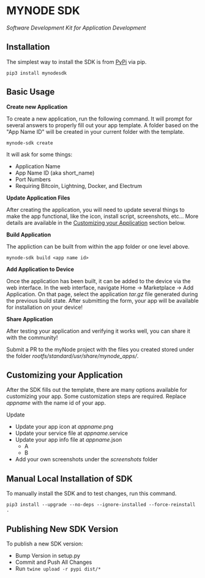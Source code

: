 # MYNODE SDK
*Software Development Kit for Application Development*

## Installation
The simplest way to install the SDK is from [PyPi](https://pypi.org/manage/project/mynodesdk/releases/) via pip.

`pip3 install mynodesdk`

## Basic Usage

**Create new Application**

To create a new application, run the following command. It will prompt for several answers to properly fill out your app template. A folder based on the "App Name ID" will be created in your current folder with the template.

`mynode-sdk create`

It will ask for some things:
- Application Name
- App Name ID (aka short_name)
- Port Numbers
- Requiring Bitcoin, Lightning, Docker, and Electrum

**Update Application Files**

After creating the application, you will need to update several things to make the app functional, like the icon, install script, screenshots, etc... More details are available in the [Customizing your Application](#customizing-your-application) section below.

**Build Application**

The appliction can be built from within the app folder or one level above.

`mynode-sdk build <app name id>`

**Add Application to Device**

Once the application has been built, it can be added to the device via the web interface. In the web interface, navigate Home -> Marketplace -> Add Application. On that page, select the application *tar.gz* file generated during the previous build state. After submitting the form, your app will be available for installation on your device!

**Share Application**

After testing your application and verifying it works well, you can share it with the community!

Submit a PR to the myNode project with the files you created stored under the folder *rootfs/standard/usr/share/mynode_apps/<app name id>*.

## Customizing your Application
After the SDK fills out the template, there are many options available for customizing your app. Some customization steps are required. Replace *appname* with the name id of your app.

Update
- Update your app icon at *appname*.png
- Update your service file at *appname*.service
- Update your app info file at *appname*.json
  - A
  - B
- Add your own screenshots under the *screenshots* folder


## Manual Local Installation of SDK
To manually install the SDK and to test changes, run this command.

`pip3 install --upgrade --no-deps --ignore-installed --force-reinstall .`


## Publishing New SDK Version
To publish a new SDK version:
- Bump Version in setup.py
- Commit and Push All Changes
- Run `twine upload -r pypi dist/*`